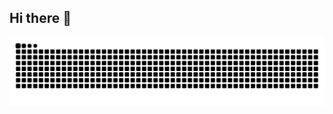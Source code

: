 ## Hi there 👋

![Snake animation](https://github.com/rasperberrypie/rasperberrypie/blob/output/github-contribution-grid-snake.svg)
